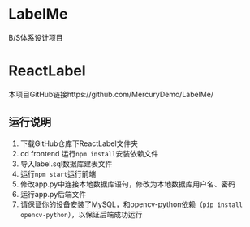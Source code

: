 # LabelMe
B/S体系设计项目 

# ReactLabel
本项目GitHub链接https://github.com/MercuryDemo/LabelMe/

## 运行说明

1. 下载GitHub仓库下ReactLabel文件夹
2. cd frontend 运行`npm install`安装依赖文件
3. 导入label.sql数据库建表文件
5. 运行`npm start`运行前端
6. 修改app.py中连接本地数据库语句，修改为本地数据库用户名、密码
7. 运行app.py后端文件
8. 请保证你的设备安装了MySQL，和opencv-python依赖（`pip install opencv-python`），以保证后端成功运行

